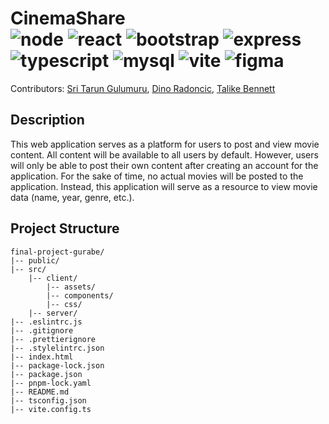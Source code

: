 # CinemaShare <br> ![node](https://img.shields.io/badge/Node.js-339933?style=for-the-badge&logo=nodedotjs&logoColor=white) ![react](https://img.shields.io/badge/React-20232A?style=for-the-badge&logo=react&logoColor=61DAFB) ![bootstrap](https://img.shields.io/badge/Bootstrap-563D7C?style=for-the-badge&logo=bootstrap&logoColor=white) ![express](https://img.shields.io/badge/Express.js-000000?style=for-the-badge&logo=express&logoColor=white) ![typescript](https://img.shields.io/badge/TypeScript-007ACC?style=for-the-badge&logo=typescript&logoColor=white) ![mysql](https://img.shields.io/badge/MySQL-005C84?style=for-the-badge&logo=mysql&logoColor=white) ![vite](https://img.shields.io/badge/Vite-B73BFE?style=for-the-badge&logo=vite&logoColor=FFD62E) ![figma](https://img.shields.io/badge/Figma-F24E1E?style=for-the-badge&logo=figma&logoColor=white)


Contributors: [Sri Tarun Gulumuru](https://github.com/sritarung), [Dino Radoncic](https://github.com/ooDino), [Talike Bennett](https://github.com/tahbee03)

## Description
This web application serves as a platform for users to post and view movie content. All content will be available to all users by default. However, users will only be able to post their own content after creating an account for the application. For the sake of time, no actual movies will be posted to the application. Instead, this application will serve as a resource to view movie data (name, year, genre, etc.).

## Project Structure
```
final-project-gurabe/
|-- public/
|-- src/
    |-- client/
        |-- assets/
        |-- components/
        |-- css/
    |-- server/
|-- .eslintrc.js
|-- .gitignore
|-- .prettierignore
|-- .stylelintrc.json
|-- index.html
|-- package-lock.json
|-- package.json
|-- pnpm-lock.yaml
|-- README.md
|-- tsconfig.json
|-- vite.config.ts
```